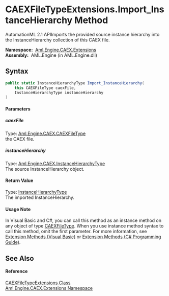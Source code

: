 CAEXFileTypeExtensions.Import_InstanceHierarchy Method
======================================================
AutomationML 2.1 APIImports the provided source instance hierarchy into the InstanceHierarchy collection of this CAEX file.

  **Namespace:**  [Aml.Engine.CAEX.Extensions][1]  
  **Assembly:**  AML.Engine (in AML.Engine.dll)

Syntax
------

```csharp
public static InstanceHierarchyType Import_InstanceHierarchy(
	this CAEXFileType caexFile,
	InstanceHierarchyType instanceHierarchy
)
```

#### Parameters

##### *caexFile*
Type: [Aml.Engine.CAEX.CAEXFileType][2]  
the CAEX file.

##### *instanceHierarchy*
Type: [Aml.Engine.CAEX.InstanceHierarchyType][3]  
The source InstanceHierarchy object.

#### Return Value
Type: [InstanceHierarchyType][3]  
 The imported InstanceHierarchy. 
#### Usage Note
In Visual Basic and C#, you can call this method as an instance method on any object of type [CAEXFileType][2]. When you use instance method syntax to call this method, omit the first parameter. For more information, see [Extension Methods (Visual Basic)][4] or [Extension Methods (C# Programming Guide)][5].

See Also
--------

#### Reference
[CAEXFileTypeExtensions Class][6]  
[Aml.Engine.CAEX.Extensions Namespace][1]  

[1]: ../README.md
[2]: ../../Aml.Engine.CAEX/CAEXFileType/README.md
[3]: ../../Aml.Engine.CAEX/InstanceHierarchyType/README.md
[4]: https://docs.microsoft.com/dotnet/visual-basic/programming-guide/language-features/procedures/extension-methods
[5]: https://docs.microsoft.com/dotnet/csharp/programming-guide/classes-and-structs/extension-methods
[6]: README.md
[7]: https://www.automationml.org
[8]: ../../icons/logoShade.png